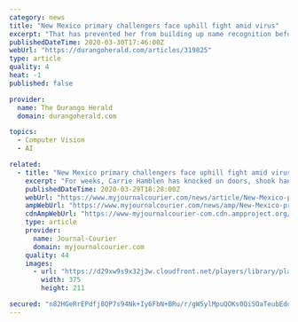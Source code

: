 ```yaml
---
category: news
title: "New Mexico primary challengers face uphill fight amid virus"
excerpt: "That has prevented her from building up name recognition before a June Democratic primary where liberal challengers had hoped to defeat some of the state’s moderate Democratic lawmakers they say are blocking early education reform and recreational marijuana proposals. “It has changed the face of the campaign,” said Hamblen, the CEO and ..."
publishedDateTime: 2020-03-30T17:46:00Z
webUrl: "https://durangoherald.com/articles/319825"
type: article
quality: 4
heat: -1
published: false

provider:
  name: The Durango Herald
  domain: durangoherald.com

topics:
  - Computer Vision
  - AI

related:
  - title: "New Mexico primary challengers face uphill fight amid virus"
    excerpt: "For weeks, Carrie Hamblen has knocked on doors, shook hands at festivals, and passed out campaign material in her effort to unseat Sen. Mary Kay Papen - one of the most powerful Democratic incumbents in the New Mexico Senate."
    publishedDateTime: 2020-03-29T18:28:00Z
    webUrl: "https://www.myjournalcourier.com/news/article/New-Mexico-primary-challengers-face-uphill-fight-15164739.php"
    ampWebUrl: "https://www.myjournalcourier.com/news/amp/New-Mexico-primary-challengers-face-uphill-fight-15164739.php"
    cdnAmpWebUrl: "https://www-myjournalcourier-com.cdn.ampproject.org/c/s/www.myjournalcourier.com/news/amp/New-Mexico-primary-challengers-face-uphill-fight-15164739.php"
    type: article
    provider:
      name: Journal-Courier
      domain: myjournalcourier.com
    quality: 44
    images:
      - url: "https://d29xw9s9x32j3w.cloudfront.net/players/library/placeholder.png"
        width: 375
        height: 211

secured: "n82HGeRrEPdfj8QP7s94Nk+Iy6FbN+BRu/r/gW5ylMpuQOKs0QiSOaTeubEdqIQDDW2Thl5mnEZa3CAEFE1TDrAngRigA8STaRmIKQ7Uv0pQHmHXlwctmTKgkcRznR0uiQF0kWb7/kjK2IxkSwXhcEIoXSRtiXmcx4px8jnc9V9OqbZmidFqG0XrsCqOhAcljwsisd4b4gONq5IzD5ZOiKfdAQa9e3vQIqb4M6SB2vLY2rZn+HuoYpLFQ5lFMaEuChcR5ZuO6IHpuDWay9vbRSEoZduKzfv+DwOJLnickRGAavDfRrrCU0LSRzTIZ3/4;2tGRN8tWaqAWTK6KgsOkow=="
---
```


